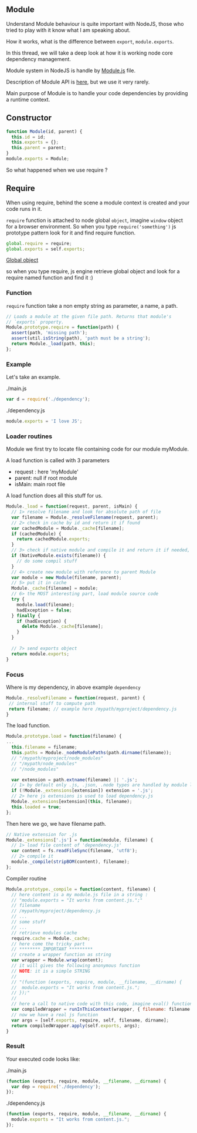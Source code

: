 ## Module

Understand Module behaviour is quite important with NodeJS, those who tried to play with it know what I am speaking about.

How it works, what is the difference between `export`, `module.exports`.

In this thread, we will take a deep look at how it is working node core dependency management.

Module system in NodeJS is handle by [Module.js](https://github.com/joyent/node/blob/master/lib/module.js) file.

Description of Module API is [here](https://nodejs.org/docs/latest/api/modules.html#modules_the_module_object), but we use it very rarely.

Main purpose of Module is to handle your code dependencies by providing a runtime context.

## Constructor

```javascript
function Module(id, parent) {
  this.id = id;
  this.exports = {};
  this.parent = parent;
}
module.exports = Module;
```

So what happened when we use require ?

## Require

When using require, behind the scene a module context is created and your code runs in it.

`require` function is attached to node global `object`, imagine `window` object for a browser environment. So when you type `require('something')` js prototype pattern look for it and find require function.

```javascript
global.require = require;
global.exports = self.exports;
```
[Global object](https://nodejs.org/api/globals.html#globals_global)

so when you type require, js engine retrieve global object and look for a require named function and find it :)

### Function

`require` function take a non empty string as parameter, a name, a path.

```javascript
// Loads a module at the given file path. Returns that module's
// `exports` property.
Module.prototype.require = function(path) {
  assert(path, 'missing path');
  assert(util.isString(path), 'path must be a string');
  return Module._load(path, this);
};
```

### Example
Let's take an example.

./main.js
```javascript
var d = require('./dependency');
```

./dependency.js
```javascript
module.exports = 'I love JS';
```

### Loader routines

Module we first try to locate file containing code for our module myModule.

A load function is called with 3 parameters
* request : here 'myModule'
* parent: null if root module
* isMain: main root file

A load function does all this stuff for us.

```javascript
Module._load = function(request, parent, isMain) {
  // 1> resolve filename and look for absolute path of file
  var filename = Module._resolveFilename(request, parent);
  // 2> check in cache by id and return it if found
  var cachedModule = Module._cache[filename];
  if (cachedModule) {
    return cachedModule.exports;
  }
  // 3> check if native module and compile it and return it if needed, example require('fs');
  if (NativeModule.exists(filename)) {
    // do some compil stuff
  }
  // 4> create new module with reference to parent Module
  var module = new Module(filename, parent);
  // 5> put it in cache
  Module._cache[filename] = module;
  // 6> the MOST interesting part, load module source code
  try {
    module.load(filename);
    hadException = false;
  } finally {
    if (hadException) {
      delete Module._cache[filename];
    }
  }
  
  // 7> send exports object
  return module.exports;
}
```

### Focus

Where is my dependency, in above example `dependency`

```javascript
Module._resolveFilename = function(request, parent) {
 // internal stuff to compute path
 return filename; // example here /mypath/myproject/dependency.js
}
```

The load function.

```javascript
Module.prototype.load = function(filename) {
...
  this.filename = filename;
  this.paths = Module._nodeModulePaths(path.dirname(filename));
  // "/mypath/myproject/node_modules"
  // "/mypath/node_modules"
  // "/node_modules"

  var extension = path.extname(filename) || '.js';
  // 1> by default only .js, .json, .node types are handled by module loader
  if (!Module._extensions[extension]) extension = '.js';
  // 2> here js extensions is used to load dependency.js
  Module._extensions[extension](this, filename);
  this.loaded = true;
};
```

Then here we go, we have filename path.

```javascript
// Native extension for .js
Module._extensions['.js'] = function(module, filename) {
  // 1> load file content of 'dependency.js'
  var content = fs.readFileSync(filename, 'utf8');
  // 2> compile it
  module._compile(stripBOM(content), filename);
};
```

Compiler routine

```javascript
Module.prototype._compile = function(content, filename) {
  // here content is a my module.js file in a string :
  // "module.exports = "It works from content.js.";"
  // filename
  // /mypath/myproject/dependency.js
  // ...
  // some stuff
  // ...
  // retrieve modules cache
  require.cache = Module._cache;
  // here come the tricky part
  // ******** IMPORTANT *********
  // create a wrapper function as string
  var wrapper = Module.wrap(content);
  // it will gives the following anonymous function
  // NOTE: it is a simple STRING
  //
  // "(function (exports, require, module, __filename, __dirname) { 
  //  module.exports = "It works from content.js."; 
  // });"
  //
  // here a call to native code with this code, imagine eval() function.
  var compiledWrapper = runInThisContext(wrapper, { filename: filename });
  // now we have a real js function
  var args = [self.exports, require, self, filename, dirname];
  return compiledWrapper.apply(self.exports, args);
}
```

### Result

Your executed code looks like:

./main.js
```javascript
(function (exports, require, module, __filename, __dirname) {
  var dep = require('./dependency');
});
```

./dependency.js
```javascript
(function (exports, require, module, __filename, __dirname) { 
  module.exports = "It works from content.js.";
});
```
